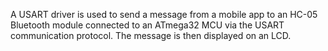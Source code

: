 A USART driver is used to send a message from a mobile app to an HC-05 Bluetooth module connected to an ATmega32 MCU via the USART communication protocol. The message is then displayed on an LCD.
